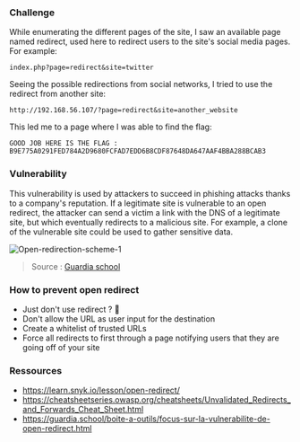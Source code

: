 ### Challenge

While enumerating the different pages of the site, I saw an available page named redirect, used here to redirect users to the site's social media pages.
For example:

```
index.php?page=redirect&site=twitter
```
Seeing the possible redirections from social networks, I tried to use the redirect from another site:

```
http://192.168.56.107/?page=redirect&site=another_website
```

This led me to a page where I was able to find the flag:

```
GOOD JOB HERE IS THE FLAG : B9E775A0291FED784A2D9680FCFAD7EDD6B8CDF87648DA647AAF4BBA288BCAB3
```

### Vulnerability
This vulnerability is used by attackers to succeed in phishing attacks thanks to a company's reputation.
If a legitimate site is vulnerable to an open redirect, the attacker can send a victim a link with the DNS of a legitimate site, but which eventually redirects to a malicious site.
For example, a clone of the vulnerable site could be used to gather sensitive data.

![Open-redirection-scheme-1](https://github.com/Sleleu/darkly/assets/93100775/e96bd81f-c9ab-41b8-a3c4-81339fb7f448)
> Source : [Guardia school](https://guardia.school/boite-a-outils/focus-sur-la-vulnerabilite-de-open-redirect.html)

### How to prevent open redirect 
- Just don't use redirect ? 🙂
- Don't allow the URL as user input for the destination
- Create a whitelist of trusted URLs
- Force all redirects to first through a page notifying users that they are going off of your site

### Ressources

- https://learn.snyk.io/lesson/open-redirect/
- https://cheatsheetseries.owasp.org/cheatsheets/Unvalidated_Redirects_and_Forwards_Cheat_Sheet.html
- https://guardia.school/boite-a-outils/focus-sur-la-vulnerabilite-de-open-redirect.html
